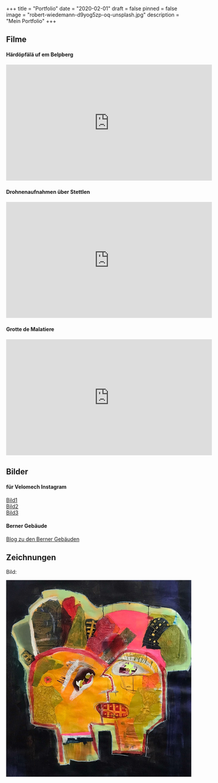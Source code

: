 +++
title = "Portfolio"
date = "2020-02-01"
draft = false
pinned = false
image = "robert-wiedemann-d9yog5zp-oq-unsplash.jpg"
description = "Mein Portfolio"
+++
## Filme

#### Härdöpfälä uf em Belpberg

<iframe width="560" height="315" src="https://www.youtube.com/embed/rzYk3tqgPZs" title="YouTube video player" frameborder="0" allow="accelerometer; autoplay; clipboard-write; encrypted-media; gyroscope; picture-in-picture" allowfullscreen></iframe>

#### Drohnenaufnahmen über Stettlen

<iframe width="560" height="315" src="https://www.youtube.com/embed/5hIINfb6kXs" title="YouTube video player" frameborder="0" allow="accelerometer; autoplay; clipboard-write; encrypted-media; gyroscope; picture-in-picture" allowfullscreen></iframe>

#### Grotte de Malatiere

<iframe width="560" height="315" src="https://www.youtube.com/embed/pfnFVzjzNXw" title="YouTube video player" frameborder="0" allow="accelerometer; autoplay; clipboard-write; encrypted-media; gyroscope; picture-in-picture" allowfullscreen></iframe>

## Bilder

#### für Velomech Instagram

[Bild1](https://www.instagram.com/p/CRwIm6hlaqI/?utm_source=ig_web_copy_link)\
[Bild2](https://www.instagram.com/p/COLJ3YKHX3h/?utm_source=ig_web_copy_link)\
[Bild3](https://www.instagram.com/p/CNsWEBRBCTC/?utm_source=ig_web_copy_link)

#### Berner Gebäude

[Blog zu den Berner Gebäuden](https://www.joschatschanz.ch/mein-kurzprojekt-berner-gebaude/)

## [](https://www.joschatschanz.ch/mein-kurzprojekt-berner-gebaude/)Zeichnungen

Bild:

![](img_3412.jpg)